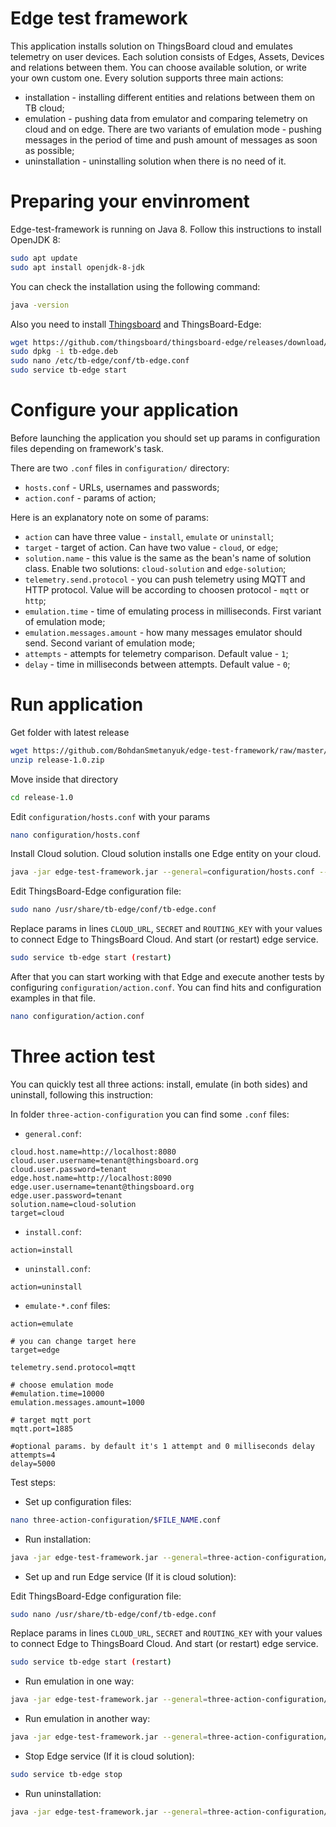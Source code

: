 # Edge test framework

This application installs solution on ThingsBoard cloud and emulates telemetry on user devices.
Each solution consists of Edges, Assets, Devices and relations between them.
You can choose available solution, or write your own custom one.
Every solution supports three main actions:
* installation - installing different entities and relations between them on TB cloud;
* emulation - pushing data from emulator and comparing telemetry on cloud and on edge. There are two variants of emulation mode - pushing messages in the period of time and push amount of messages as soon as possible; 
* uninstallation - uninstalling solution when there is no need of it.

# Preparing your envinroment

Edge-test-framework is running on Java 8. Follow this instructions to install OpenJDK 8:
```bash
sudo apt update
sudo apt install openjdk-8-jdk
```
You can check the installation using the following command:
```bash
java -version
```
Also you need to install [Thingsboard](https://thingsboard.io/docs/user-guide/install/ubuntu/) and ThingsBoard-Edge:
```bash
wget https://github.com/thingsboard/thingsboard-edge/releases/download/v1.0/tb-edge.deb
sudo dpkg -i tb-edge.deb
sudo nano /etc/tb-edge/conf/tb-edge.conf
sudo service tb-edge start
```

# Configure your application

Before launching the application you should set up params in configuration files depending on framework's task.

There are two `.conf` files in `configuration/` directory:
* `hosts.conf` - URLs, usernames and passwords;
* `action.conf` - params of action;

Here is an explanatory note on some of params:
* `action` can have three value - `install`, `emulate` or `uninstall`;
* `target` - target of action. Can have two value - `cloud`, or `edge`;
* `solution.name` - this value is the same as the bean's name of solution class. Enable two solutions: `cloud-solution` and `edge-solution`;
* `telemetry.send.protocol` - you can push telemetry using MQTT and HTTP protocol. Value will be according to choosen protocol - `mqtt` or `http`;
* `emulation.time` - time of emulating process in milliseconds. First variant of emulation mode;
* `emulation.messages.amount` - how many messages emulator should send. Second variant of emulation mode;
* `attempts` - attempts for telemetry comparison. Default value - `1`;
* `delay` - time in milliseconds between attempts. Default value - `0`;

# Run application

Get folder with latest release
```bash
wget https://github.com/BohdanSmetanyuk/edge-test-framework/raw/master/release/release-1.0/release-1.0.zip
unzip release-1.0.zip
```
Move inside that directory
```bash
cd release-1.0
```
Edit `configuration/hosts.conf` with your params
```bash
nano configuration/hosts.conf
```
Install Cloud solution. Cloud solution installs one Edge entity on your cloud.
```bash
java -jar edge-test-framework.jar --general=configuration/hosts.conf --additional=configuration/action.conf
``` 



Edit ThingsBoard-Edge configuration file:
```bash
sudo nano /usr/share/tb-edge/conf/tb-edge.conf
```
Replace params in lines `CLOUD_URL`, `SECRET` and `ROUTING_KEY` with your values to connect Edge to ThingsBoard Cloud. And start (or restart) edge service.
```bash
sudo service tb-edge start (restart)
```



After that you can start working with that Edge and execute another tests by configuring `configuration/action.conf`. You can find hits and configuration examples in that file.
```bash
nano configuration/action.conf
```

# Three action test

You can quickly test all three actions: install, emulate (in both sides) and uninstall, following this instruction:

In folder `three-action-configuration` you can find some `.conf` files:
* `general.conf`:
```
cloud.host.name=http://localhost:8080
cloud.user.username=tenant@thingsboard.org
cloud.user.password=tenant
edge.host.name=http://localhost:8090
edge.user.username=tenant@thingsboard.org
edge.user.password=tenant
solution.name=cloud-solution
target=cloud
``` 
* `install.conf`:
```
action=install
```
* `uninstall.conf`:
```
action=uninstall
```
* `emulate-*.conf` files:
```
action=emulate

# you can change target here
target=edge

telemetry.send.protocol=mqtt

# choose emulation mode
#emulation.time=10000
emulation.messages.amount=1000

# target mqtt port
mqtt.port=1885

#optional params. by default it's 1 attempt and 0 milliseconds delay
attempts=4
delay=5000
```

Test steps:
* Set up configuration files:
```bash
nano three-action-configuration/$FILE_NAME.conf
```
* Run installation:
```bash
java -jar edge-test-framework.jar --general=three-action-configuration/general.conf --additional=three-action-configuration/install.conf
``` 
* Set up and run Edge service (If it is cloud solution):



Edit ThingsBoard-Edge configuration file:
```bash
sudo nano /usr/share/tb-edge/conf/tb-edge.conf
```
Replace params in lines `CLOUD_URL`, `SECRET` and `ROUTING_KEY` with your values to connect Edge to ThingsBoard Cloud. And start (or restart) edge service.
```bash
sudo service tb-edge start (restart)
```



* Run emulation in one way:
```bash
java -jar edge-test-framework.jar --general=three-action-configuration/general.conf --additional=three-action-configuration/emulate-one-way.conf
``` 
* Run emulation in another way:
```bash
java -jar edge-test-framework.jar --general=three-action-configuration/general.conf --additional=three-action-configuration/emulate-another-way.conf
``` 
* Stop Edge service (If it is cloud solution):
```bash
sudo service tb-edge stop
```
* Run uninstallation:
```bash
java -jar edge-test-framework.jar --general=three-action-configuration/general.conf --additional=three-action-configuration/uninstall.conf
``` 

